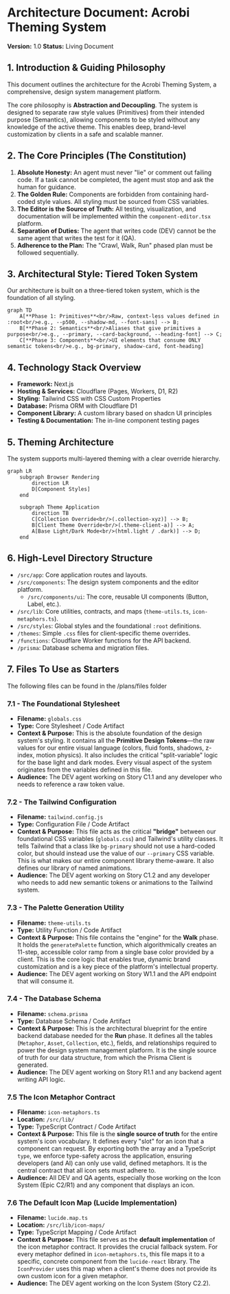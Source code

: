 # Architecture Document: Acrobi Theming System

**Version:** 1.0
**Status:** Living Document

## 1. Introduction & Guiding Philosophy

This document outlines the architecture for the Acrobi Theming System, a comprehensive, design system management platform.

The core philosophy is **Abstraction and Decoupling**. The system is designed to separate raw style values (Primitives) from their intended purpose (Semantics), allowing components to be styled without any knowledge of the active theme. This enables deep, brand-level customization by clients in a safe and scalable manner.

## 2. The Core Principles (The Constitution)

1.  **Absolute Honesty:** An agent must never "lie" or comment out failing code. If a task cannot be completed, the agent must stop and ask the human for guidance.
2.  **The Golden Rule:** Components are forbidden from containing hard-coded style values. All styling must be sourced from CSS variables.
3.  **The Editor is the Source of Truth:** All testing, visualization, and documentation will be implemented within the `component-editor.tsx` platform.
4.  **Separation of Duties:** The agent that writes code (DEV) cannot be the same agent that writes the test for it (QA).
5.  **Adherence to the Plan:** The "Crawl, Walk, Run" phased plan must be followed sequentially.

## 3. Architectural Style: Tiered Token System

Our architecture is built on a three-tiered token system, which is the foundation of all styling.

```mermaid
graph TD
    A[**Phase 1: Primitives**<br/>Raw, context-less values defined in :root<br/>e.g., --p500, --shadow-md, --font-sans] --> B;
    B[**Phase 2: Semantics**<br/>Aliases that give primitives a purpose<br/>e.g., --primary, --card-background, --heading-font] --> C;
    C[**Phase 3: Components**<br/>UI elements that consume ONLY semantic tokens<br/>e.g., bg-primary, shadow-card, font-heading]
```

## 4. Technology Stack Overview

*   **Framework:** Next.js
*   **Hosting & Services:** Cloudflare (Pages, Workers, D1, R2)
*   **Styling:** Tailwind CSS with CSS Custom Properties
*   **Database:** Prisma ORM with Cloudflare D1
*   **Component Library:** A custom library based on shadcn UI principles
*   **Testing & Documentation:** The in-line component testing pages

## 5. Theming Architecture

The system supports multi-layered theming with a clear override hierarchy.

```mermaid
graph LR
    subgraph Browser Rendering
        direction LR
        D[Component Styles]
    end

    subgraph Theme Application
        direction TB
        C[Collection Override<br/>(.collection-xyz)] --> B;
        B[Client Theme Override<br/>(.theme-client-a)] --> A;
        A[Base Light/Dark Mode<br/>(html.light / .dark)] --> D;
    end
```

## 6. High-Level Directory Structure

*   `/src/app`: Core application routes and layouts.
*   `/src/components`: The design system components and the editor platform.
    *   `/src/components/ui`: The core, reusable UI components (Button, Label, etc.).
*   `/src/lib`: Core utilities, contracts, and maps (`theme-utils.ts`, `icon-metaphors.ts`).
*   `/src/styles`: Global styles and the foundational `:root` definitions.
*   `/themes`: Simple `.css` files for client-specific theme overrides.
*   `/functions`: Cloudflare Worker functions for the API backend.
*   `/prisma`: Database schema and migration files.

## 7. Files To Use as Starters

The following files can be found in the /plans/files folder

### 7.1 - The Foundational Stylesheet

*   **Filename:** `globals.css`
*   **Type:** Core Stylesheet / Code Artifact
*   **Context & Purpose:** This is the absolute foundation of the design system's styling. It contains all the **Primitive Design Tokens**—the raw values for our entire visual language (colors, fluid fonts, shadows, z-index, motion physics). It also includes the critical "split-variable" logic for the base light and dark modes. Every visual aspect of the system originates from the variables defined in this file.
*   **Audience:** The DEV agent working on Story C1.1 and any developer who needs to reference a raw token value.

### 7.2 - The Tailwind Configuration

*   **Filename:** `tailwind.config.js`
*   **Type:** Configuration File / Code Artifact
*   **Context & Purpose:** This file acts as the critical **"bridge"** between our foundational CSS variables (`globals.css`) and Tailwind's utility classes. It tells Tailwind that a class like `bg-primary` should not use a hard-coded color, but should instead use the value of our `--primary` CSS variable. This is what makes our entire component library theme-aware. It also defines our library of named animations.
*   **Audience:** The DEV agent working on Story C1.2 and any developer who needs to add new semantic tokens or animations to the Tailwind system.

### 7.3 - The Palette Generation Utility

*   **Filename:** `theme-utils.ts`
*   **Type:** Utility Function / Code Artifact
*   **Context & Purpose:** This file contains the "engine" for the **Walk** phase. It holds the `generatePalette` function, which algorithmically creates an 11-step, accessible color ramp from a single base color provided by a client. This is the core logic that enables true, dynamic brand customization and is a key piece of the platform's intellectual property.
*   **Audience:** The DEV agent working on Story W1.1 and the API endpoint that will consume it.

### 7.4 - The Database Schema

*   **Filename:** `schema.prisma`
*   **Type:** Database Schema / Code Artifact
*   **Context & Purpose:** This is the architectural blueprint for the entire backend database needed for the **Run** phase. It defines all the tables (`Metaphor`, `Asset`, `Collection`, etc.), fields, and relationships required to power the design system management platform. It is the single source of truth for our data structure, from which the Prisma Client is generated.
*   **Audience:** The DEV agent working on Story R1.1 and any backend agent writing API logic.

### 7.5 The Icon Metaphor Contract

*   **Filename:** `icon-metaphors.ts`
*   **Location:** `/src/lib/`
*   **Type:** TypeScript Contract / Code Artifact
*   **Context & Purpose:** This file is the **single source of truth** for the entire system's icon vocabulary. It defines every "slot" for an icon that a component can request. By exporting both the array and a TypeScript `type`, we enforce type-safety across the application, ensuring developers (and AI) can only use valid, defined metaphors. It is the central contract that all icon sets must adhere to.
*   **Audience:** All DEV and QA agents, especially those working on the Icon System (Epic C2/R1) and any component that displays an icon.

### 7.6 The Default Icon Map (Lucide Implementation)

*   **Filename:** `lucide.map.ts`
*   **Location:** `/src/lib/icon-maps/`
*   **Type:** TypeScript Mapping / Code Artifact
*   **Context & Purpose:** This file serves as the **default implementation** of the icon metaphor contract. It provides the crucial fallback system. For every metaphor defined in `icon-metaphors.ts`, this file maps it to a specific, concrete component from the `lucide-react` library. The `IconProvider` uses this map when a client's theme does not provide its own custom icon for a given metaphor.
*   **Audience:** The DEV agent working on the Icon System (Story C2.2).